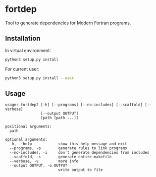 # fortdep

Tool to generate dependencies for Modern Fortran programs.

## Installation

In virtual environment:
```sh
python3 setup.py install
```

For current user:
```sh
python3 setup.py install --user
```

## Usage

```
usage: fortdep2 [-h] [--programs] [--no-includes] [--scaffold] [--verbose]
                [--output OUTPUT]
                [path [path ...]]

positional arguments:
  path

optional arguments:
  -h, --help            show this help message and exit
  --programs, -p        generate rules to link programs
  --no-includes, -i     don't generate dependencies from includes
  --scaffold, -s        generate entire makefile
  --verbose, -v         more info
  --output OUTPUT, -o OUTPUT
                        write output to file
```
